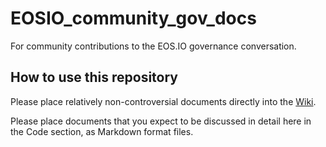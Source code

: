 # EOSIO_community_gov_docs
For community contributions to the EOS.IO governance conversation.

## How to use this repository

Please place relatively non-controversial documents directly into the [Wiki](https://github.com/thomasbcox/EOSIO_community_gov_docs/wiki).

Please place documents that you expect to be discussed in detail here in the Code section, as Markdown format files.
